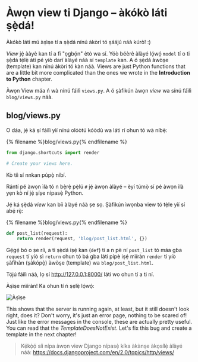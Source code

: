 # Àwọn view ti Django – àkókò láti ṣẹ̀dá!

Àkókò láti mú àṣìṣe tí a ṣẹ̀dá nínú àkòrí tó ṣáájú náà kúrò! :)

*View* jẹ́ ààyè kan tí a fi "ọgbọ́n" ètò wa sí. Yóò béèrè àlàyé lọ́wọ́ `model` tí o ti ṣẹ̀dá tẹ́lẹ̀ àti pé yíò darí àlàyé náà sí `template` kan. A ó ṣẹ̀dá àwòṣe (template) kan nínú àkòrí tó kàn náà. Views are just Python functions that are a little bit more complicated than the ones we wrote in the **Introduction to Python** chapter.

Àwọn View máa ń wà nínú fáìlì `views.py`. A ó ṣàfikún àwọn *view* wa sínú fáìlì `blog/views.py` náà.

## blog/views.py

O dáa, jẹ́ ká ṣí fáìlì yìí nínú olóòtú kóòdù wa láti rí ohun tó wà níbẹ̀:

{% filename %}blog/views.py{% endfilename %}

```python
from django.shortcuts import render

# Create your views here.
```

Kò tíì sí nnkan púpọ̀ níbí.

Rántí pé àwọn ìlà tó n bẹ̀rẹ̀ pẹ̀lú `#` jẹ́ àwọn àlàyé – èyí túmọ̀ sí pé àwọn ìlà yẹn kò ní jẹ́ ṣíṣe nípasẹ̀ Python.

Jẹ́ ká ṣẹ̀dá *view* kan bíi àlàyé náà ṣe sọ. Ṣàfikún ìwọnba view tó tẹ̀le yìí sí abẹ́ rẹ̀:

{% filename %}blog/views.py{% endfilename %}

```python
def post_list(request):
    return render(request, 'blog/post_list.html', {})
```

Gẹ́gẹ́ bó o ṣe ríi, a ti ṣẹ̀dá iṣẹ́ kan (`def`) tí a n pè ní `post_list` tó máa gba `request` tí yíò sì `return` ohun tó bá gba láti pípè iṣẹ́ mìíràn `render` tí yíò ṣàfihàn (ṣàkópọ̀) àwòṣe (template) wa `blog/post_list.html`.

Tọ́jú fáìlì náà, lọ sí http://127.0.0.1:8000/ láti wo ohun tí a ti ní.

Àṣìṣe mìíràn! Ka ohun tí ń ṣẹlẹ̀ lọ́wọ́:

![Àṣìṣe](images/error.png)

This shows that the server is running again, at least, but it still doesn't look right, does it? Don't worry, it's just an error page, nothing to be scared of! Just like the error messages in the console, these are actually pretty useful. You can read that the *TemplateDoesNotExist*. Let's fix this bug and create a template in the next chapter!

> Kẹ́kọ̀ọ́ síi nípa àwọn view Django nípasẹ̀ kíka àkànṣe àkọsílẹ̀ àlàyé náà: https://docs.djangoproject.com/en/2.0/topics/http/views/